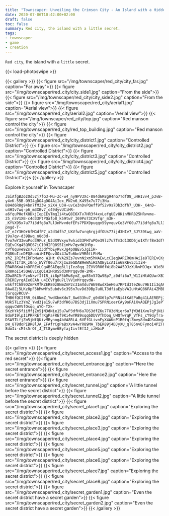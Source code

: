 ```yaml
---
title: "Townscaper: Unveiling the Crimson City - An Island with a Hidden Secret"
date: 2020-07-06T10:42:00+02:00
draft: false
toc: false
summary: Red city, the island with a little secret.
tags:
- townscaper
- game
- creation
---
```


`Red city`, the island with a `little` secret.

{{< load-photoswipe >}}

{{< gallery >}}
  {{< figure src="/img/townscaper/red_city/city_far.jpg" caption="Far away">}}
  {{< figure src="/img/townscaper/red_city/city_side1.jpg" caption="From the side">}}
  {{< figure src="/img/townscaper/red_city/city_side2.jpg" caption="From the side">}}
  {{< figure src="/img/townscaper/red_city/aerial1.jpg" caption="Aerial view">}}
  {{< figure src="/img/townscaper/red_city/aerial2.jpg" caption="Aerial view">}}
  {{< figure src="/img/townscaper/red_city/top.jpg" caption="Red manson control the city">}}
  {{< figure src="/img/townscaper/red_city/red_top_building.jpg" caption="Red manson control the city">}}
  {{< figure src="/img/townscaper/red_city/city_district1.jpg" caption="Controlled District">}}
  {{< figure src="/img/townscaper/red_city/city_district2.jpg" caption="Controlled District">}}
  {{< figure src="/img/townscaper/red_city/city_district3.jpg" caption="Controlled District">}}
  {{< figure src="/img/townscaper/red_city/city_district4.jpg" caption="Controlled District">}}
  {{< figure src="/img/townscaper/red_city/city_district5.jpg" caption="Controlled District">}}s
{{< /gallery >}}

Explore it yourself in Townscaper

```text
JSiAfgBZozOd52j7fG3-Mu-Zc-w4_ny9PV3Xc-884d6R8g94nG7TdfO8_u4HIvv4_p3vB-y4vK-55B-O9I4gDO4gDO4AiIex_PN2n6_K495x7u77i3Ha-884d6R8g94bn7fM23w_x2X4_U3H-uvCe3nDvPQeff9fS2v9s7Db3dfh7_U3H-_K4nD-u4HIv7wq-p6_m3XBv7_c49dyvUCiHR-a6fquPHefX8DkjIepEEyTmgIi4twQ8I6XTv7HR3f4xvLefgUEvUKinMHR825HRvvme-25_n5V1XB-c4d33FtPQafp8_k59tw7_I69Po73CXVfqr_m3H-_KYVX95x7u77i3dfg8u7Ll3nMvvdefEFs7PDX9puqqv59yvquvCe3VfO0u77i3dfg8u7Ll3d3nMv7bng9R0q_Nce39Lx8uPfW1f8s6_xW9FO7Td138qxqP_d3VfFcs7whidfXcs7Dk3dfp8u-pmgd-T-u7_eJY3HOr6fMGdfP7_x2d3dfh7_UXVfw7urq6rgjdfOUs77ijd3HIv7_SJY39twg_aaV-j9u7qv-d39Bwq_n8d3d-Tvo7wY33wuPsd39Fur_U3dX9Vxyu7whid33FH7uPQe39lz7u7Tm3d13OD6jo1XTrfBe3df97u7Ps3d39b96_M2d33wu7Db3d3X4u7_U3Ii38GR843IiXBHR8c4Ii3FHR8A5IiXKHR8k5dX9twg_IaNi4n0qu7rXfG7uvnd3H2u7_C3Iin6EQ8mnAiH-EQEvCKg45QRE67iCI0HIFQ8S5IinMv7qvdW1HRp-cVf0quve9Zs7u77Z3dfYbEyRvxJg4pOBEv5JgIiH-EQ8KoIinDFQ8uoAiHIFQovUOi4Jw7u6bnV9R0fLEhMw-shZ_IRIftIkPbMwno_W1Ht_6VA29Zs7uvnNixm5hNAEwLcCIeqDARER8mHAiIe8TEREvCKgIi45QBEREvLKg4BSRE6LljIez8urqq_2ZVfE9Pth8lp7CxuPR9tqPaFgdf96u7wYjIK69MAEE9x2AiX4AQEyTdAIi38EREP_JgIeFUAREPHKgIi3FFR8AJAiXKHRA6Tm3d13Or6jo-pNkvfIfIR_z0no_WVYf06u7rXjIuZeGDAB9eWAiH2AQEyLcAIin6EREv5JiIiH-ERAR8KoAinDFREvLCg4BSAEqq6LljIez8qq_2ZVV9R06fWi8b2AA5DJzXUkvM9Jqx_W1d3HtGR86FAinyCQ8eGAiIeYDAR8CHAi4pOQER8mHACIiH-ER8KoIi45QAEvLCgQ1HIHR8S5d3nMrqqvdW-2Mk-ZDw8RC5rFznNkvfIfIR_ii8pF5bMw8ymZ_qw85n57Qw9Bp7_z0dfi6u7_W1IiHtAQUwrXBIeGDAREvnBgIeYDAR8CHIi4pOAER8mHAiH-EREREyrgAIeOEAh_u4ICVfg8u7LlVV1nMrqqvdW-wSkfTCh89DZmPkMfRZER80z8NmZmP2c31mXdu7WE98wdXbeH6u7RPId3teZ6u79E1Ii3qARcwjWgIe9CERER8MGAiIePDAREPsBgIiX4AQEREP1Bg4NPAEQ84HAiXBBQoPHOiQV9dy7u6DkVVfpsqPZ_nJIkZ_sy3P_QzXUkPtIfjZmP2c39oXdu7_8wd33hu7_g0dX6lp7uPRNi4tKAEG9oFAiXvAQEPjBg49sREPsBg4FOAEyTdAIiIi4NPAEP_BgQ1XBHR8c4d33FrqqPQWV9lzq_kZVjvFzqq-BAw8Zj5LKz8pF5bMwMfs5ubdv6c395n7uvDd39Bp7u0LT3dfiaEybVAIuHtAQ86FAi4ZMBEvnJg4hNAEvxBgIeqDAybeAIU9yvREvCe395xqqvLWVV-jGrqqvRCUV-THB6fQCIfRR_0i8NmZ_YwdXbmXdu7_8wd33hu7_g0dX6lp7uPRNi4tKAEPaBg41LAEREPjJg49MBEPsBg4FOAEyTdAIewbEh_43d3XBrq_cYV1fQyqq6X0IQ-WUk5TLz3YmZ_Ywd3je15u7wP3dfH6u7DS3djIiXmu7SPRNioerCAy9oFAiXvAQEPjJgIePTAR8xGAi4FOAEREP1Ni4Nv7uqqP_VV9VxqqPHWVVfXEofDMw8HZR_MwdX6LIBkvoIfs5ub9qwd3nfu7_O0d3Hku7_z0d3noGRcvVNi4RrREveNi4ZsREvnNg4htREvxNi4pu7u6beVV1H-qqqvCWVVfOsqq_uYQ-TXk-5KzHYk5fiiMfjZm5jN3dNie15u7wP3dfH6u7DS3dfZ6u7TU3dNier6u7jW3d1Xvu7qPjNiQfPbEh_x2IiX4u7qP1B038qqqP_VVVfFsqPHW13FD6fzi8bIBkvoIfaZ_GwHbu7ev6EjgE55nYEG9OUMiTkHkGRU0LT3dp7Jq7u38W1d3Htu7qvedX8Zs7ivnd3VfY7u7LcA9pOg_mXVf8rqvCWfOs_u4fGFZ_0z3Y_YwIi6VnP-8doPI9lpIiPRFREfrKgPaFREf9Ki4wYR89sqq6DbVVfhDoq_UHQfwrqP_VfFs_cY9dyfra-DSA5TLfjZm5jNfQKivMBynog4bVA8RLA_6VEfGLivnFyX4AKoP1B0fqlZmvy8do4DSxXmg4TUA8tKAiPaBQ81rIiPjFREy3wg4LcAVVV-pW_8T8doPIBR8lJA_EFAfrCgPaBxXvA4wYR89MA_TbER89j4DJyXU_qT85nvDFynoi4PZT8VnP-8doIi-cMfs5rOf_J_Tt8ymv6EyfajIivfEfIJ_izHbiP
```

The secret district is deeply hidden

{{< gallery >}}
  {{< figure src="/img/townscaper/red_city/secret_access1.jpg" caption="Access to the red secret">}}
  {{< figure src="/img/townscaper/red_city/secret_entrance.jpg" caption="Here the secret entrance">}}
  {{< figure src="/img/townscaper/red_city/secret_entrance2.jpg" caption="Here the secret entrance">}}
  {{< figure src="/img/townscaper/red_city/secret_tunnel.jpg" caption="A little tunnel before the secret district">}}
  {{< figure src="/img/townscaper/red_city/secret_tunnel2.jpg" caption="A little tunnel before the secret district">}}
  {{< figure src="/img/townscaper/red_city/secret_place1.jpg" caption="Exploring the secret district">}}
  {{< figure src="/img/townscaper/red_city/secret_place2.jpg" caption="Exploring the secret district">}}
  {{< figure src="/img/townscaper/red_city/secret_place3.jpg" caption="Exploring the secret district">}}
  {{< figure src="/img/townscaper/red_city/secret_place4.jpg" caption="Exploring the secret district">}}
  {{< figure src="/img/townscaper/red_city/secret_place5.jpg" caption="Exploring the secret district">}}
  {{< figure src="/img/townscaper/red_city/secret_place6.jpg" caption="Exploring the secret district">}}
  {{< figure src="/img/townscaper/red_city/secret_place7.jpg" caption="Exploring the secret district">}}
  {{< figure src="/img/townscaper/red_city/secret_place8.jpg" caption="Exploring the secret district">}}
  {{< figure src="/img/townscaper/red_city/secret_garden1.jpg" caption="Even the secret district have a secret garden">}}
  {{< figure src="/img/townscaper/red_city/secret_garden2.jpg" caption="Even the secret district have a secret garden">}}
{{< /gallery >}}